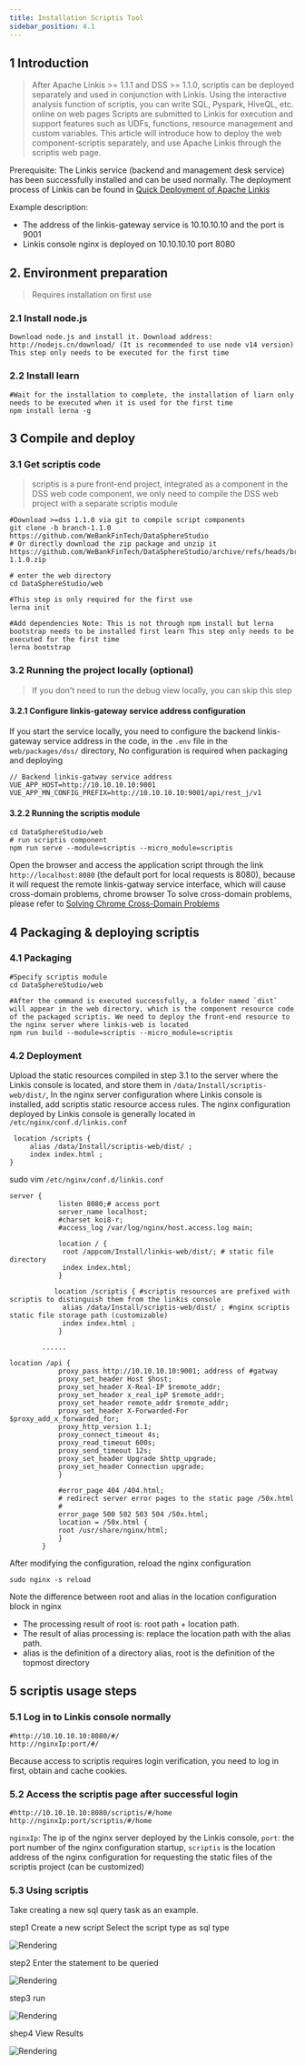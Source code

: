 ```yaml
---
title: Installation Scriptis Tool
sidebar_position: 4.1
---
```


## 1 Introduction

> After Apache Linkis >= 1.1.1 and DSS >= 1.1.0, scriptis can be deployed separately and used in conjunction with Linkis. Using the interactive analysis function of scriptis, you can write SQL, Pyspark, HiveQL, etc. online on web pages Scripts are submitted to Linkis for execution and support features such as UDFs, functions, resource management and custom variables. This article will introduce how to deploy the web component-scriptis separately, and use  Apache Linkis through the scriptis web page.


Prerequisite: The Linkis service (backend and management desk service) has been successfully installed and can be used normally. The deployment process of Linkis can be found in [Quick Deployment of Apache Linkis](deploy-quick.md)

Example description:

- The address of the linkis-gateway service is 10.10.10.10 and the port is 9001
- Linkis console nginx is deployed on 10.10.10.10 port 8080

## 2. Environment preparation

> Requires installation on first use

### 2.1 Install node.js
```shell script
Download node.js and install it. Download address: http://nodejs.cn/download/ (It is recommended to use node v14 version) This step only needs to be executed for the first time
````
### 2.2 Install learn
```shell script
#Wait for the installation to complete, the installation of liarn only needs to be executed when it is used for the first time
npm install lerna -g
````

## 3 Compile and deploy
### 3.1 Get scriptis code
> scriptis is a pure front-end project, integrated as a component in the DSS web code component, we only need to compile the DSS web project with a separate scriptis module

```shell script
#Download >=dss 1.1.0 via git to compile script components
git clone -b branch-1.1.0 https://github.com/WeBankFinTech/DataSphereStudio
# Or directly download the zip package and unzip it
https://github.com/WeBankFinTech/DataSphereStudio/archive/refs/heads/branch-1.1.0.zip

# enter the web directory
cd DataSphereStudio/web

#This step is only required for the first use
lerna init

#Add dependencies Note: This is not through npm install but lerna bootstrap needs to be installed first learn This step only needs to be executed for the first time
lerna bootstrap
````

### 3.2 Running the project locally (optional)

> If you don't need to run the debug view locally, you can skip this step

#### 3.2.1 Configure linkis-gateway service address configuration

If you start the service locally, you need to configure the backend linkis-gateway service address in the code, in the `.env` file in the `web/packages/dss/` directory,
No configuration is required when packaging and deploying
```shell script
// Backend linkis-gatway service address
VUE_APP_HOST=http://10.10.10.10:9001
VUE_APP_MN_CONFIG_PREFIX=http://10.10.10.10:9001/api/rest_j/v1
````
#### 3.2.2 Running the scriptis module

```shell script
cd DataSphereStudio/web
# run scriptis component
npm run serve --module=scriptis --micro_module=scriptis
````

Open the browser and access the application script through the link `http://localhost:8080` (the default port for local requests is 8080), because it will request the remote linkis-gatway service interface, which will cause cross-domain problems, chrome browser To solve cross-domain problems, please refer to [Solving Chrome Cross-Domain Problems](https://www.jianshu.com/p/56b1e01e6b6a)


## 4 Packaging & deploying scriptis

### 4.1 Packaging
```shell script
#Specify scriptis module
cd DataSphereStudio/web

#After the command is executed successfully, a folder named `dist` will appear in the web directory, which is the component resource code of the packaged scriptis. We need to deploy the front-end resource to the nginx server where linkis-web is located
npm run build --module=scriptis --micro_module=scriptis
````

### 4.2 Deployment

Upload the static resources compiled in step 3.1 to the server where the Linkis console is located, and store them in `/data/Install/scriptis-web/dist/`,
In the nginx server configuration where Linkis console is installed, add scriptis static resource access rules. The nginx configuration deployed by Linkis console is generally located in `/etc/nginx/conf.d/linkis.conf`

```shell script
 location /scripts {
     alias /data/Install/scriptis-web/dist/ ;
     index index.html ;
}
````

sudo vim `/etc/nginx/conf.d/linkis.conf`

```shell script
server {
            listen 8080;# access port
            server_name localhost;
            #charset koi8-r;
            #access_log /var/log/nginx/host.access.log main;

            location / {
             root /appcom/Install/linkis-web/dist/; # static file directory
             index index.html;
            }

           location /scriptis { #scriptis resources are prefixed with scriptis to distinguish them from the linkis console
             alias /data/Install/scriptis-web/dist/ ; #nginx scriptis static file storage path (customizable)
             index index.html ;
            }

        ......

location /api {
            proxy_pass http://10.10.10.10:9001; address of #gatway
            proxy_set_header Host $host;
            proxy_set_header X-Real-IP $remote_addr;
            proxy_set_header x_real_ipP $remote_addr;
            proxy_set_header remote_addr $remote_addr;
            proxy_set_header X-Forwarded-For $proxy_add_x_forwarded_for;
            proxy_http_version 1.1;
            proxy_connect_timeout 4s;
            proxy_read_timeout 600s;
            proxy_send_timeout 12s;
            proxy_set_header Upgrade $http_upgrade;
            proxy_set_header Connection upgrade;
            }

            #error_page 404 /404.html;
            # redirect server error pages to the static page /50x.html
            #
            error_page 500 502 503 504 /50x.html;
            location = /50x.html {
            root /usr/share/nginx/html;
            }
        }

````
After modifying the configuration, reload the nginx configuration

```shell script
sudo nginx -s reload
````

Note the difference between root and alias in the location configuration block in nginx
- The processing result of root is: root path + location path.
- The result of alias processing is: replace the location path with the alias path.
- alias is the definition of a directory alias, root is the definition of the topmost directory

## 5 scriptis usage steps

### 5.1 Log in to Linkis console normally
```shell script
#http://10.10.10.10:8080/#/
http://nginxIp:port/#/
````
Because access to scriptis requires login verification, you need to log in first, obtain and cache cookies.

### 5.2 Access the scriptis page after successful login

```shell script
#http://10.10.10.10:8080/scriptis/#/home
http://nginxIp:port/scriptis/#/home
````
`nginxIp`: The ip of the nginx server deployed by the Linkis console, `port`: the port number of the nginx configuration startup, `scriptis` is the location address of the nginx configuration for requesting the static files of the scriptis project (can be customized)

### 5.3 Using scriptis

Take creating a new sql query task as an example.


step1 Create a new script Select the script type as sql type

![Rendering](/Images-zh/deployment/scriptis/new_script.png)

step2 Enter the statement to be queried

![Rendering](/Images-zh/deployment/scriptis/test_statement.png)

step3 run

![Rendering](/Images-zh/deployment/scriptis/running_results.png)


shep4 View Results

![Rendering](/Images-zh/deployment/scriptis/design_sketch.png)
